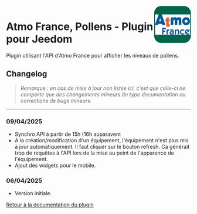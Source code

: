 <img align="right" src="../images/AtmoFrance_icon.png" width="100">

#  Atmo France, Pollens - Plugin pour Jeedom

Plugin utilisant l'API d'Atmo France pour afficher les niveaux de pollens.

## Changelog

>*Remarque : en cas de mise à jour non listée ici, c'est que celle-ci ne comporte que des changements mineurs du type documentation ou corrections de bugs mineurs.*

***

### 09/04/2025
- Synchro API à partir de 15h (16h auparavent
- A la création/modification d'un équipement, l'équipement n'est plus mis à jour automatiquement. Il faut cliquer sur le bouton refresh. Ca générait trop de requêtes à l'API lors de la mise au point de l'apparence de l'équipement.
- Ajout des widgets pour le mobile.

### 06/04/2025
- Version initiale.

[Retour à la documentation du plugin](index.md)
